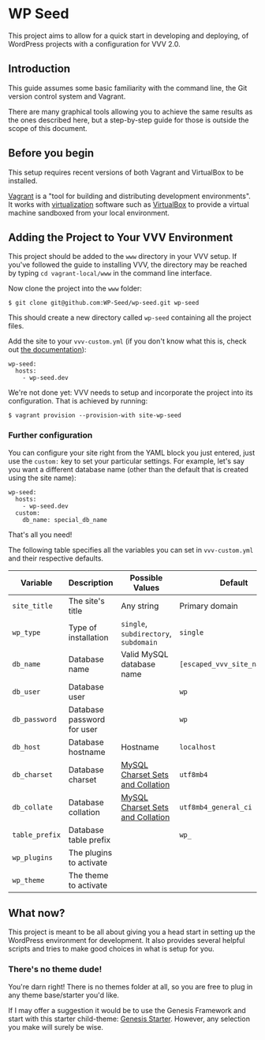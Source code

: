 # WP Seed

This project aims to allow for a quick start in developing and deploying, of WordPress projects with a configuration for VVV 2.0.

## Introduction

This guide assumes some basic familiarity with the command line, the Git version control system and Vagrant.

There are many graphical tools allowing you to achieve the same results as the ones described here, but a step-by-step guide for those is outside the scope of this document.

## Before you begin

This setup requires recent versions of both Vagrant and VirtualBox to be installed.

[Vagrant](http://www.vagrantup.com) is a "tool for building and distributing development environments". It works with [virtualization](http://en.wikipedia.org/wiki/X86_virtualization) software such as [VirtualBox](https://www.virtualbox.org/) to provide a virtual machine sandboxed from your local environment.

## Adding the Project to Your VVV Environment

This project should be added to the `www` directory in your VVV setup.  If you've followed the guide to installing VVV, the directory may be reached by typing `cd vagrant-local/www` in the command line interface.

Now clone the project into the `www` folder:

```
$ git clone git@github.com:WP-Seed/wp-seed.git wp-seed
```

This should create a new directory called `wp-seed` containing all the project files.

Add the site to your `vvv-custom.yml` (if you don't know what this is, check out [the documentation](https://varyingvagrantvagrants.org/docs/en-US/adding-a-new-site/)):

```
wp-seed:
  hosts:
    - wp-seed.dev
```

We're not done yet: VVV needs to setup and incorporate the project into its configuration. That is achieved by running:

```
$ vagrant provision --provision-with site-wp-seed
```

### Further configuration

You can configure your site right from the YAML block you just entered, just use the `custom:` key to set your particular settings. For example, let's say you want a different database name (other than the default that is created using the site name):

```
wp-seed:
  hosts:
    - wp-seed.dev
  custom:
    db_name: special_db_name
```
That's all you need!

The following table specifies all the variables you can set in `vvv-custom.yml` and their respective defaults.

| Variable       | Description                | Possible Values                       | Default                       |
| -------------- | -------------------------- | ------------------------------------- | ----------------------------- |
| `site_title`   | The site's title           | Any string                            | Primary domain                |
| `wp_type`      | Type of installation       | `single`, `subdirectory`, `subdomain` | `single`                      |
| `db_name`      | Database name              | Valid MySQL database name             | `[escaped_vvv_site_name]_dev` |
| `db_user`      | Database user              |                                       | `wp`                          |
| `db_password`  | Database password for user |                                       | `wp`                          |
| `db_host`      | Database hostname          | Hostname                              | `localhost`                   |
| `db_charset`   | Database charset           | [MySQL Charset Sets and Collation][1] | `utf8mb4`                     |
| `db_collate`   | Database collation         | [MySQL Charset Sets and Collation][1] | `utf8mb4_general_ci`          |
| `table_prefix` | Database table prefix      |                                       | `wp_`                         |
| `wp_plugins`   | The plugins to activate    |                                       |                               |
| `wp_theme`     | The theme to activate      |                                       |                               |

[1]: https://dev.mysql.com/doc/refman/5.7/en/charset-charsets.html

## What now?

This project is meant to be all about giving you a head start in setting up the WordPress environment for development. It also provides several helpful scripts and tries to make good choices in what is setup for you.

### There's no theme dude!

You're darn right! There is no themes folder at all, so you are free to plug in any theme base/starter you'd like.

If I may offer a suggestion it would be to use the Genesis Framework and start with this starter child-theme: [Genesis Starter](https://github.com/goblindegook/genesis-starter). However, any selection you make will surely be wise.
